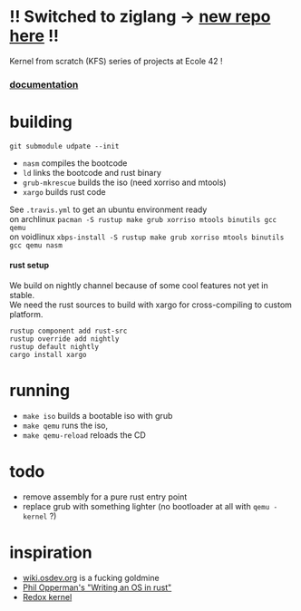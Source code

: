 # !! Switched to ziglang -> [new repo here](https://github.com/jzck/kernel-zig) !!

Kernel from scratch (KFS) series of projects at Ecole 42 !

### [documentation](https://jzck.github.io/kernel/bluesnow/index.html)

# building

`git submodule udpate --init`  

  - `nasm` compiles the bootcode
  - `ld` links the bootcode and rust binary
  - `grub-mkrescue` builds the iso (need xorriso and mtools)
  - `xargo` builds rust code

See `.travis.yml` to get an ubuntu environment ready  
on archlinux `pacman -S rustup make grub xorriso mtools binutils gcc qemu`  
on voidlinux `xbps-install -S rustup make grub xorriso mtools binutils gcc qemu nasm`


#### rust setup

We build on nightly channel because of some cool features not yet in stable.  
We need the rust sources to build with xargo for cross-compiling to custom platform.  

```
rustup component add rust-src
rustup override add nightly
rustup default nightly
cargo install xargo
```

# running

  - `make iso` builds a bootable iso with grub
  - `make qemu` runs the iso, 
  - `make qemu-reload` reloads the CD

# todo

  - remove assembly for a pure rust entry point
  - replace grub with something lighter	(no bootloader at all with `qemu -kernel` ?)

# inspiration

  - [wiki.osdev.org](https://wiki.osdev.org) is a fucking goldmine
  - [Phil Opperman's "Writing an OS in rust"](https://os.phil-opp.com/)
  - [Redox kernel](https://github.com/redox/kernel)
